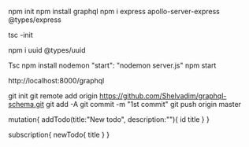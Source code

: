 npm init
npm install graphql
npm i express apollo-server-express @types/express

tsc -init

npm i uuid @types/uuid

Tsc
npm install nodemon
"start": "nodemon server.js"
npm start

http://localhost:8000/graphql

git init
git remote add origin https://github.com/Shelvadim/graphql-schema.git
git add -A
git commit -m "1st commit"
git push origin master

mutation{
addTodo(title:"New todo", description:""){
id
title
}
}

subscription{
newTodo{
title
}
}
